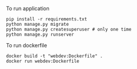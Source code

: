 To run application
```
pip install -r requirements.txt
python manage.py migrate
python manage.py createsuperuser # only one time
python manage.py runserver
```

To run dockerfile
```
docker build -t "webdev:Dockerfile" .
docker run webdev:Dockerfile
```